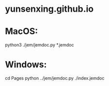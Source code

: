 # yunsenxing.github.io

# MacOS:
python3 ./jem/jemdoc.py *.jemdoc

# Windows: 
cd Pages
python ../jem/jemdoc.py ./index.jemdoc

